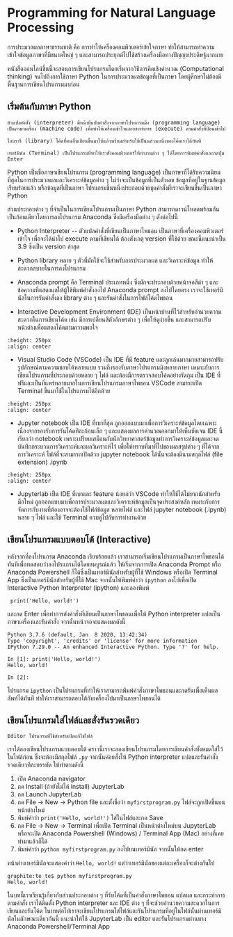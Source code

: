 # Programming for Natural Language Processing

การประมวลผลภาษาธรรมชาติ คือ การทำให้เครื่องคอมพิวเตอร์เข้าใจภาษา
ทำให้สามารถทำความเข้าใจข้อมูลภาษาที่มีขนาดใหญ่ ๆ และสามารถประยุกต์ไปใช้สร้างเครื่องมือทางปัญญาประดิษฐ์มากมาย

หนังสือออนไลน์ชิ้นนี้จะสอนการเขียนโปรแกรมโดยเริ่มจากวิธีการคิดเชิงคำนวณ (Computational thinking) 
จนไปถึงการใช้ภาษา Python ในการประมวลผลข้อมูลที่เป็นภาษา โดยผู้ศึกษาไม่ต้องมีพื้นฐานการเขียนโปรแกรมมาก่อน


## เริ่มต้นกับภาษา Python
```{margin} คำศัพท์
ตัวแปลคำสั่ง (interpreter) มีหน้าที่แปลคำสั่งจากภาษาโปรแกรมมิ่ง (programming language) เป็นภาษาเครื่อง (machine code) เพื่อทำให้เครื่องเข้าใจและกระทำการ (execute) ตามคำสั่งที่ป้อนเข้าไป

ไลบรารี (library) โค้ดที่คนอื่นเขียนขึ้นมาให้แล้วพร้อมสำหรับใช้เป็นนส่วนหนึ่งของโค้ดเราได้ทันที

เทอร์มินัล (Terminal) เป็นโปรแกรมที่ทำให้เราสั่งคอมพิวเตอร์ให้ทำงานต่าง ๆ ได้โดยการพิมพ์คำสั่งและกดปุ่ม Enter  
```

Python เป็นชื่อภาษาเขียนโปรแกรม (programming language) เป็นภาษาที่ได้รับความนิยมที่สุดในการประมวลผลและวิเคราะห์ข้อมูลต่าง ๆ ไม่ว่าจะเป็นข้อมูลที่เป็นตัวเลข ข้อมูลที่อยู่ในฐานข้อมูลเรียบร้อยแล้ว หรือข้อมูลที่เป็นภาษา  โปรแกรมชิ้นหนึ่งประกอบด้วยชุดคำสั่งที่เราจะเขียนขึ้นเป็นภาษา Python 

ส่วนประกอบต่าง ๆ ที่จำเป็นในการเขียนโปรแกรมเป็นภาษา Python สามารถดาวน์โหลดพร้อมกันเป็นก้อนเดียวโดยการลงโปรแกรม Anaconda ซึ่งมีเครื่องมือต่าง ๆ ดังต่อไปนี้ 


- Python Interpreter -- ตัวแปลคำสั่งที่เขียนเป็นภาษาไพธอน เป็นภาษาที่เครื่องคอมพิวเตอร์เข้าใจ เพื่อจะได้นำไป execute ตามที่เขียนได้ ต้องสังเกตุ version ที่ใช้ด้วย ขณะนี้แนะนำเป็น 3.9 ซึ่งเป็น version ล่าสุด


- Python library หลาย ๆ ตัวที่มักใช้จะใช้สำหรับการประมวลผล และวิเคราะห์ข้อมูล ทำให้สะดวกสบายในการลงโปรแกรม

- Anaconda prompt คือ Terminal ประเภทหนึ่ง ซึ่งมักจะประกอบด้วยหน้าจอสีดำ ๆ และข้อความที่แสดงผลให้ผู้ใช้พิมพ์คำสั่งลงไป Anaconda prompt ลงไปโดยตรง เราจะใช้เทอร์มินัลในการรันคำสั่งลง library ต่าง ๆ และรันคำสั่งในการไฟล์โค้ดไพธอน

- Interactive Development Environment (IDE)  เป็นหน้าบ้านที่ไว้สำหรับอำนวยความสะดวกในการเขียนโค้ด เช่น มีการเปลี่ยนสีตัวอักษรต่าง ๆ เพื่อให้ดูง่ายขึ้น และสามารถปรับหน้าต่างเพื่อแสดงโค้ดตามความพอใจ 

```{image} img/vscode.png
:height: 250px
:align: center
```

  - Visual Studio Code (VSCode) เป็น IDE ที่มี feature และลูกเล่นมากมายสามารถปรับรูปลักษณ์ตามความชอบได้หลายแบบ รวมถึงรองรับภาษาโปรแกรมมิงหลายภาษา เหมาะกับการเขียนโปรแกรมที่ประกอบด้วยหลาย ๆ ไฟล์ และต้องมีการตรวจสอบโค้ดอย่างรัดกุม เป็น IDE ที่ฟรีและเป็นที่แพร่หลายมากในการเขียนโปรแกรมภาษาไพธอน VSCode สามารถเปิด Terminal ขึ้นมาใช้ในโปรแกรมได้อีกด้วย


```{image} img/jupyternb.png
:height: 250px
:align: center
```

  - Jupyter notebook เป็น IDE ที่เบาที่สุด ถูกออกแบบมาเพื่อการวิเคราะห์ข้อมูลโดยเฉพาะ เนื่องจากรองรับการรันโค้ดทีละก้อนเล็ก ๆ และแสดงผลการคำนวณออกมาให้เห็นชัดเจน IDE นี้เรียกว่า notebook เพราะเปรียบเสมือนกับนักวิทยาศาสตร์ข้อมูลทำการวิเคราะห์ข้อมูลและจดบันทึกกระบวนการวิเคราะห์และผลวิเคราะห์ไว้ เพื่อให้ทราบที่มาที่ไปของผลสรุปต่าง ๆ ที่ได้จากการวิเคราะห์ ไฟล์ที่จะสามารถเปิดด้วย jupyter notebook ได้นั้นจะต้องมีนามสกุลไฟล์ (file extension) .ipynb


```{image} img/jupyterlab.png
:height: 250px
:align: center
```

  - Jupyterlab เป็น IDE ที่เบาและ feature น้อยกว่า VSCode ทำให้ใช้ได้ไม่ยากนักสำหรับมือใหม่ ถูกออกแบบมาเพื่อการประมวลผลและวิเคราะห์ข้อมูลเป็นจุดประสงค์หลัก เหมาะกับการจัดการกับงานที่ต้องอาจจะต้องใช้ไฟล์ข้อมูล หลายไฟล์ และไฟล์ jupyter notebook (.ipynb) หลาย ๆ ไฟล์ และใช้ Terminal ควบคู่ไปกับการทำงานด้วย


 ## เขียนโปรแกรมแบบตอบโต้ (Interactive) 
หลังจากที่ลงโปรแกรม Anaconda เรียบร้อยแล้ว เราสามารถเริ่มเขียนโปรแกรมเป็นภาษาไพธอนได้ทันทีเพื่อทดสอบว่าลงโปรแกรมได้โดยสมบูรณ์แล้ว ให้เริ่มจากการเปิด Anaconda Prompt หรือ Anaconda Powershell ก็ได้ซึ่งเป็นเทอร์มินัลสำหรับผู้ที่ใช้ Windows หรือเปิด Terminal App ซึ่งเป็นเทอร์มินัลสำหรับผู้ที่ใช้ Mac จากนั้นให้พิมพ์คำว่า `ipython` ลงไปเพื่อเปิด Interactive Python Interpreter (ipython) และลองพิมพ์
```
 print('Hello, world!')
```
และกด Enter เพื่อทำการส่งคำสั่งที่เขียนเป็นภาษาไพธอนเพื่อให้ Python interpreter  แปลเป็นภาษาเครื่องและรันคำสั่ง จากนั้นหน้าจอจะแสดงผลดังนี้
```
Python 3.7.6 (default, Jan  8 2020, 13:42:34)
Type 'copyright', 'credits' or 'license' for more information
IPython 7.29.0 -- An enhanced Interactive Python. Type '?' for help.

In [1]: print('Hello, world!')
Hello, world!

In [2]:
```
โปรแกรม `ipython` เป็นโปรแกรมที่ทำให้เราสามารถพิมพ์คำสั่งภาษาไพธอนและกดรันเพื่อเห็นผลลัพท์ได้ทันที ทำให้เราสามารถตอบโต้กับเครื่องไปมาเป็นภาษาไพธอนได้

## เขียนโปรแกรมใส่ไฟล์และสั่งรันรวดเดียว
```{margin} คำศัพท์
Editor โปรแกรมที่ใช้สำหรับเปิดแก้ไขไฟล์
```
เราได้ลองเขียนโปรแกรมแบบตอบโต้ คราวนี้เราจะลองเขียนโปรแกรมโดยการเขียนคำสั่งทั้งหมดใส่ไว้ในไฟล์ก่อน ซึ่งจะต้องมีสกุลไฟล์ `.py` จากนั้นค่อยสั่งให้ Python interpreter แปลและรันคำสั่งรวดเดียวทีละบรรทัด ให้ทำตามดังนี้

1. เปิด Anaconda navigator
2. กด Install (ถ้ายังไม่ได้ install) JupyterLab
3. กด Launch JupyterLab
4. กด File -> New -> Python file และตั้งชื่อว่า `myfirstprogram.py` ไฟล์จะถูกเปิดขึ้นบนหน้าต่างใหม่
5. พิมพ์คำว่า `print('Hello, world!')` ใส่ในไฟล์และกด Save 
6. กด File -> New -> Terminal เพื่อเปิด Terminal เป็นหน้าต่างใหม่บน JupyterLab หรือจะเปิด Anaconda Powershell (Windows) / Terminal App (Mac) อย่างที่เคยทำมาแล้วก็ได้  
7. พิมพ์คำว่า `python myfirstprogram.py` ลงไปบนเทอร์มินัล จากนั้นให้กด enter

หน้าต่างเทอร์มินัลจะแสดงคำว่า `Hello, world!` แต่ว่าเทอร์มินัลของแต่ละเครื่องก็จะต่างกันไป
```
graphite:te te$ python myfirstprogram.py
Hello, world!
```

ในบทนี้เราเรียนรู้เกี่ยวกับส่วนประกอบต่าง ๆ ที่รับโค้ดที่เป็นคำสั่งภาษาไพธอน แปลผล และกระทำการตามคำสั่ง เราได้ติดตั้ง Python interpreter และ IDE ต่าง ๆ ที่จะช่วยอำนวยความสะดวกในการเขียนและรันโค้ด ในบทต่อไปเราจะเขียนโปรแกรมใส่ไฟล์และรันโปรแกรมที่อยู่ในไฟล์นั้นผ่านเทอร์มินัลในลักษณะเดียวกันนี้ แนะนำให้ใช้ JupyterLab เป็น editor และรันโปรแกรมผ่านทาง Anaconda Powershell/Terminal App 
